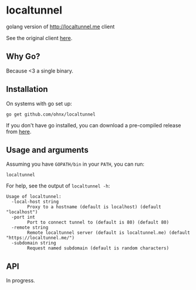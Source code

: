 # localtunnel

golang version of http://localtunnel.me client

See the original client [here](https://github.com/localtunnel/localtunnel).

## Why Go?

Because <3 a single binary.

## Installation

On systems with go set up:
```
go get github.com/ohnx/localtunnel
```

If you don't have go installed,  you can download a pre-compiled release from [here](https://github.com/ohnx/localtunnel/releases).

## Usage and arguments

Assuming you have `GOPATH/bin` in your `PATH`, you can run:

```
localtunnel
```

For help, see the output of `localtunnel -h`:

```
Usage of localtunnel:
  -local-host string
        Proxy to a hostname (default is localhost) (default "localhost")
  -port int
        Port to connect tunnel to (default is 80) (default 80)
  -remote string
        Remote localtunnel server (default is localtunnel.me) (default "https://localtunnel.me/")
  -subdomain string
        Request named subdomain (default is random characters)
```

## API

In progress.
